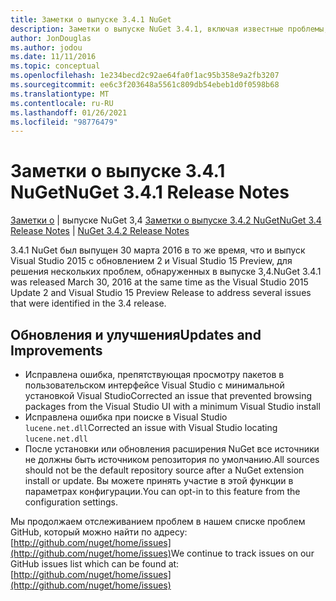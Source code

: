 ```yaml
---
title: Заметки о выпуске 3.4.1 NuGet
description: Заметки о выпуске NuGet 3.4.1, включая известные проблемы, исправления ошибок, добавленные функции и DCR.
author: JonDouglas
ms.author: jodou
ms.date: 11/11/2016
ms.topic: conceptual
ms.openlocfilehash: 1e234becd2c92ae64fa0f1ac95b358e9a2fb3207
ms.sourcegitcommit: ee6c3f203648a5561c809db54ebeb1d0f0598b68
ms.translationtype: MT
ms.contentlocale: ru-RU
ms.lasthandoff: 01/26/2021
ms.locfileid: "98776479"
---
```

# <a name="nuget-341-release-notes"></a><span data-ttu-id="d4da1-103">Заметки о выпуске 3.4.1 NuGet</span><span class="sxs-lookup"><span data-stu-id="d4da1-103">NuGet 3.4.1 Release Notes</span></span>

<span data-ttu-id="d4da1-104">[Заметки о](../release-notes/nuget-3.4.md)  |  выпуске NuGet 3,4 [Заметки о выпуске 3.4.2 NuGet](../release-notes/nuget-3.4.2.md)</span><span class="sxs-lookup"><span data-stu-id="d4da1-104">[NuGet 3.4 Release Notes](../release-notes/nuget-3.4.md) | [NuGet 3.4.2 Release Notes](../release-notes/nuget-3.4.2.md)</span></span>

<span data-ttu-id="d4da1-105">3.4.1 NuGet был выпущен 30 марта 2016 в то же время, что и выпуск Visual Studio 2015 с обновлением 2 и Visual Studio 15 Preview, для решения нескольких проблем, обнаруженных в выпуске 3,4.</span><span class="sxs-lookup"><span data-stu-id="d4da1-105">NuGet 3.4.1 was released March 30, 2016 at the same time as the Visual Studio 2015 Update 2 and Visual Studio 15 Preview Release to address several issues that were identified in the 3.4 release.</span></span>

## <a name="updates-and-improvements"></a><span data-ttu-id="d4da1-106">Обновления и улучшения</span><span class="sxs-lookup"><span data-stu-id="d4da1-106">Updates and Improvements</span></span>

* <span data-ttu-id="d4da1-107">Исправлена ошибка, препятствующая просмотру пакетов в пользовательском интерфейсе Visual Studio с минимальной установкой Visual Studio</span><span class="sxs-lookup"><span data-stu-id="d4da1-107">Corrected an issue that prevented browsing packages from the Visual Studio UI with a minimum Visual Studio install</span></span>
* <span data-ttu-id="d4da1-108">Исправлена ошибка при поиске в Visual Studio `lucene.net.dll`</span><span class="sxs-lookup"><span data-stu-id="d4da1-108">Corrected an issue with Visual Studio locating `lucene.net.dll`</span></span>
* <span data-ttu-id="d4da1-109">После установки или обновления расширения NuGet все источники не должны быть источником репозитория по умолчанию.</span><span class="sxs-lookup"><span data-stu-id="d4da1-109">All sources should not be the default repository source after a NuGet extension install or update.</span></span>  <span data-ttu-id="d4da1-110">Вы можете принять участие в этой функции в параметрах конфигурации.</span><span class="sxs-lookup"><span data-stu-id="d4da1-110">You can opt-in to this feature from the configuration settings.</span></span>

<span data-ttu-id="d4da1-111">Мы продолжаем отслеживанием проблем в нашем списке проблем GitHub, который можно найти по адресу: [http://github.com/nuget/home/issues](http://github.com/nuget/home/issues)</span><span class="sxs-lookup"><span data-stu-id="d4da1-111">We continue to track issues on our GitHub issues list which can be found at: [http://github.com/nuget/home/issues](http://github.com/nuget/home/issues)</span></span>